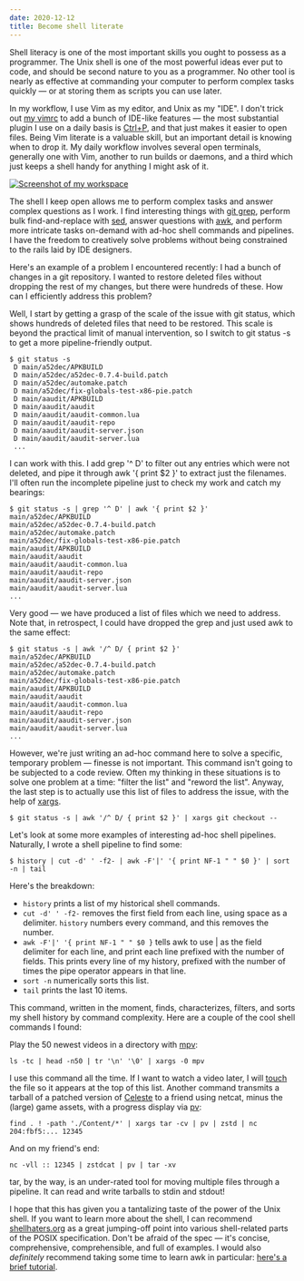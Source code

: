 ```yaml
---
date: 2020-12-12
title: Become shell literate
---
```


Shell literacy is one of the most important skills you ought to possess as a
programmer. The Unix shell is one of the most powerful ideas ever put to code,
and should be second nature to you as a programmer. No other tool is nearly as
effective at commanding your computer to perform complex tasks quickly &mdash;
or at storing them as scripts you can use later.

In my workflow, I use Vim as my editor, and Unix as my "IDE". I don't trick out
[my vimrc](https://git.sr.ht/~sircmpwn/dotfiles/tree/master/.vimrc) to add a
bunch of IDE-like features &mdash; the most substantial plugin I use on a daily
basis is [Ctrl+P](https://github.com/ctrlpvim/ctrlp.vim), and that just makes it
easier to open files. Being Vim literate is a valuable skill, but an important
detail is knowing when to drop it. My daily workflow involves several open
terminals, generally one with Vim, another to run builds or daemons, and a third
which just keeps a shell handy for anything I might ask of it.

[![Screenshot of my workspace](https://l.sr.ht/g_oL.png)](https://l.sr.ht/g_oL.png)

The shell I keep open allows me to perform complex tasks and answer complex
questions as I work. I find interesting things with [git grep][git grep],
perform bulk find-and-replace with [sed][sed], answer questions with
[awk][awk], and perform more intricate tasks on-demand with ad-hoc shell
commands and pipelines. I have the freedom to creatively solve problems without
being constrained to the rails laid by IDE designers.

[git grep]: https://git-scm.com/docs/git-grep
[sed]: https://pubs.opengroup.org/onlinepubs/9699919799/utilities/sed.html#top
[awk]: https://pubs.opengroup.org/onlinepubs/9699919799/utilities/awk.html#top

Here's an example of a problem I encountered recently: I had a bunch of changes
in a git repository. I wanted to restore deleted files without dropping the rest
of my changes, but there were hundreds of these. How can I efficiently address
this problem?

Well, I start by getting a grasp of the scale of the issue with git status,
which shows hundreds of deleted files that need to be restored. This scale is
beyond the practical limit of manual intervention, so I switch to git status
-s to get a more pipeline-friendly output.

```
$ git status -s
 D main/a52dec/APKBUILD
 D main/a52dec/a52dec-0.7.4-build.patch
 D main/a52dec/automake.patch
 D main/a52dec/fix-globals-test-x86-pie.patch
 D main/aaudit/APKBUILD
 D main/aaudit/aaudit
 D main/aaudit/aaudit-common.lua
 D main/aaudit/aaudit-repo
 D main/aaudit/aaudit-server.json
 D main/aaudit/aaudit-server.lua
 ...
```

I can work with this. I add grep \'^ D\' to filter out any entries which were
not deleted, and pipe it through awk \'{ print $2 }\' to extract just the
filenames. I'll often run the incomplete pipeline just to check my work and
catch my bearings:

```
$ git status -s | grep '^ D' | awk '{ print $2 }'
main/a52dec/APKBUILD
main/a52dec/a52dec-0.7.4-build.patch
main/a52dec/automake.patch
main/a52dec/fix-globals-test-x86-pie.patch
main/aaudit/APKBUILD
main/aaudit/aaudit
main/aaudit/aaudit-common.lua
main/aaudit/aaudit-repo
main/aaudit/aaudit-server.json
main/aaudit/aaudit-server.lua
...
```

Very good &mdash; we have produced a list of files which we need to address.
Note that, in retrospect, I could have dropped the grep and just used awk to the
same effect:

```
$ git status -s | awk '/^ D/ { print $2 }'
main/a52dec/APKBUILD
main/a52dec/a52dec-0.7.4-build.patch
main/a52dec/automake.patch
main/a52dec/fix-globals-test-x86-pie.patch
main/aaudit/APKBUILD
main/aaudit/aaudit
main/aaudit/aaudit-common.lua
main/aaudit/aaudit-repo
main/aaudit/aaudit-server.json
main/aaudit/aaudit-server.lua
...
```

However, we're just writing an ad-hoc command here to solve a specific,
temporary problem &mdash; finesse is not important. This command isn't going to
be subjected to a code review. Often my thinking in these situations is to solve
one problem at a time: "filter the list" and "reword the list".  Anyway, the
last step is to actually use this list of files to address the issue, with the
help of [xargs][xargs].

[xargs]: https://pubs.opengroup.org/onlinepubs/9699919799/utilities/xargs.html#top

```
$ git status -s | awk '/^ D/ { print $2 }' | xargs git checkout --
```

Let's look at some more examples of interesting ad-hoc shell pipelines.
Naturally, I wrote a shell pipeline to find some:

```
$ history | cut -d' ' -f2- | awk -F'|' '{ print NF-1 " " $0 }' | sort -n | tail
```

Here's the breakdown:

- `history` prints a list of my historical shell commands.
- `cut -d' ' -f2-` removes the first field from each line, using space as a
  delimiter. `history` numbers every command, and this removes the number.
- `awk -F'|' '{ print NF-1 " " $0 }` tells awk to use | as the field delimiter
  for each line, and print each line prefixed with the number of fields. This
  prints every line of my history, prefixed with the number of times the pipe
  operator appears in that line.
- `sort -n` numerically sorts this list.
- `tail` prints the last 10 items.

This command, written in the moment, finds, characterizes, filters, and sorts my
shell history by command complexity. Here are a couple of the cool shell
commands I found:

Play the 50 newest videos in a directory with
[mpv](https://github.com/mpv-player/mpv):

```
ls -tc | head -n50 | tr '\n' '\0' | xargs -0 mpv
```

I use this command all the time. If I want to watch a video later, I will
[touch][touch] the file so it appears at the top of this list. Another command
transmits a tarball of a patched version of [Celeste][celeste] to a friend using
netcat, minus the (large) game assets, with a progress display via [pv][pv]:

[touch]: https://pubs.opengroup.org/onlinepubs/9699919799/utilities/touch.html#top
[Celeste]: http://www.celestegame.com/
[pv]: http://www.ivarch.com/programs/pv.shtml

```
find . ! -path './Content/*' | xargs tar -cv | pv | zstd | nc 204:fbf5:... 12345
```

And on my friend's end:

```
nc -vll :: 12345 | zstdcat | pv | tar -xv
```

tar, by the way, is an under-rated tool for moving multiple files through a
pipeline. It can read and write tarballs to stdin and stdout!

I hope that this has given you a tantalizing taste of the power of the Unix
shell. If you want to learn more about the shell, I can recommend
[shellhaters.org](http://shellhaters.org/) as a great jumping-off point into
various shell-related parts of the POSIX specification. Don't be afraid of the
spec &mdash; it's concise, comprehensive, comprehensible, and full of examples.
I would also *definitely* recommend taking some time to learn awk in particular:
[here's a brief tutorial](https://ferd.ca/awk-in-20-minutes.html).
